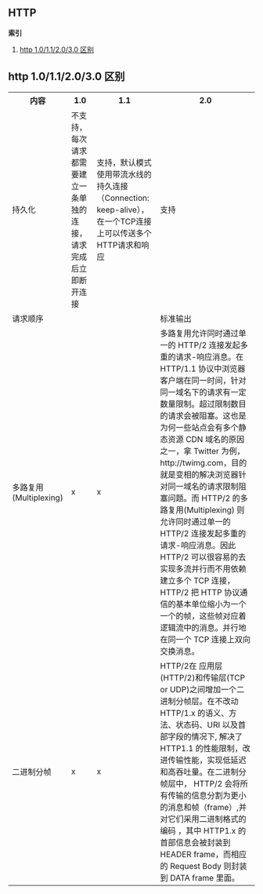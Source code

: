 ## HTTP

**索引**

1. <a href="compare">http 1.0/1.1/2.0/3.0 区别</a>

## <a name='compare'>http 1.0/1.1/2.0/3.0 区别

<table>
    <tr>
        <th>内容</th>
        <th>1.0</th>
        <th>1.1</th>
        <th>2.0</th>
    </tr>
    <tr>
        <td>持久化</td>
        <td>不支持，每次请求都需要建立一条单独的连接，请求完成后立即断开连接</td>
        <td>支持，默认模式使用带流水线的持久连接（Connection: keep-alive），在一个TCP连接上可以传送多个HTTP请求和响应</td>
        <td>支持</td>
    </tr>
    <tr>
        <td>请求顺序</td>
        <td></td>
        <td></td>
        <td>标准输出</td>
    </tr>
    <tr>
        <td>多路复用 (Multiplexing)</td>
        <td>x</td>
        <td>x</td>
        <td>多路复用允许同时通过单一的 HTTP/2 连接发起多重的请求-响应消息。在 HTTP/1.1 协议中浏览器客户端在同一时间，针对同一域名下的请求有一定数量限制。超过限制数目的请求会被阻塞。这也是为何一些站点会有多个静态资源 CDN 域名的原因之一，拿 Twitter 为例，http://twimg.com，目的就是变相的解决浏览器针对同一域名的请求限制阻塞问题。而 HTTP/2 的多路复用(Multiplexing) 则允许同时通过单一的 HTTP/2 连接发起多重的请求-响应消息。因此 HTTP/2 可以很容易的去实现多流并行而不用依赖建立多个 TCP 连接，HTTP/2 把 HTTP 协议通信的基本单位缩小为一个一个的帧，这些帧对应着逻辑流中的消息。并行地在同一个 TCP 连接上双向交换消息。</td>
    </tr>
    <tr>
        <td>二进制分帧</td>
        <td>x</td>
        <td>x</td>
        <td>HTTP/2在 应用层(HTTP/2)和传输层(TCP or UDP)之间增加一个二进制分帧层。在不改动 HTTP/1.x 的语义、方法、状态码、URI 以及首部字段的情况下, 解决了HTTP1.1 的性能限制，改进传输性能，实现低延迟和高吞吐量。在二进制分帧层中， HTTP/2 会将所有传输的信息分割为更小的消息和帧（frame）,并对它们采用二进制格式的编码 ，其中 HTTP1.x 的首部信息会被封装到 HEADER frame，而相应的 Request Body 则封装到 DATA frame 里面。</td>
    </tr>
</table>
